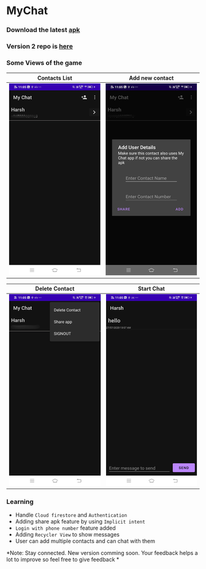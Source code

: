 # MyChat
### Download the latest [apk](https://github.com/Coder481/MyChat/releases/download/Latest/app-debug.apk)
### Version 2 repo is [here](https://github.com/Coder481/MyChat/tree/mychat_version2)
### Some Views of the game
|Contacts List | Add new contact | 
|:----------------:|:----------------:|
| <img src="https://github.com/Coder481/CDN/blob/main/My%20Chat/v1/contacts_list.jpg" width="250" height="500"/>| <img src="https://github.com/Coder481/CDN/blob/main/My%20Chat/v1/add_new_cntc.jpg" width="250" height="500"/>

|Delete Contact | Start Chat | 
|:----------------:|:----------------:|
| <img src="https://github.com/Coder481/CDN/blob/main/My%20Chat/v1/delete_cnt.jpg" width="250" height="500"/>| <img src="https://github.com/Coder481/CDN/blob/main/My%20Chat/v1/strt_chat.jpg" width="250" height="500"/>

### Learning 
* Handle `Cloud firestore` and `Authentication`
* Adding share apk feature by using `Implicit intent`
* `Login with phone number` feature added
* Adding `Recycler View` to show messages
* User can add multiple contacts and can chat with them 

*Note: Stay connected. New version comming soon.
       Your feedback helps a lot to improve so feel free to give feedback *

